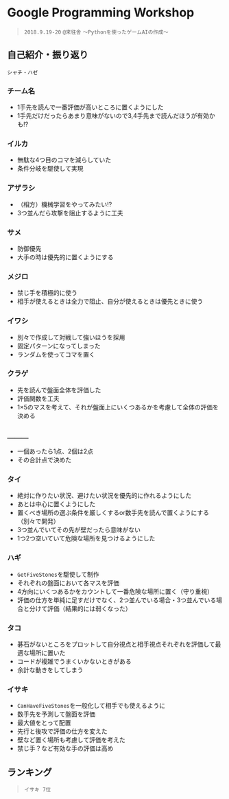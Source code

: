 # Google Programming Workshop
> `2018.9.19-20`
> `@来往舎`
> `～Pythonを使ったゲームAIの作成～`

## 自己紹介・振り返り
`シャチ・ハゼ`

### チーム名
- 1手先を読んで一番評価が高いところに置くようにした
- 1手先だけだったらあまり意味がないので3,4手先まで読んだほうが有効かも⁉

### イルカ
- 無駄な4つ目のコマを減らしていた
- 条件分岐を駆使して実現

### アザラシ
- （相方）機械学習をやってみたい⁉
- 3つ並んだら攻撃を阻止するように工夫

### サメ
- 防御優先
- 大手の時は優先的に置くようにする

### メジロ
- 禁じ手を積極的に使う
- 相手が使えるときは全力で阻止、自分が使えるときは優先ときに使う

### イワシ
- 別々で作成して対戦して強いほうを採用
- 固定パターンになってしまった
- ランダムを使ってコマを置く

### クラゲ
- 先を読んで盤面全体を評価した
- 評価関数を工夫
- 1×5のマスを考えて、それが盤面上にいくつあるかを考慮して全体の評価を決める

### ＿＿＿
- 一個あったら1点、2個は2点
- その合計点で決めた

### タイ
- 絶対に作りたい状況、避けたい状況を優先的に作れるようにした
- あとは中心に置くようにした
- 置くべき場所の選ぶ条件を厳しくするor数手先を読んで置くようにする（別々で開発）
- 3つ並んでいてその先が壁だったら意味がない
- 1つ2つ空いていて危険な場所を見つけるようにした

### ハギ
- `GetFiveStones`を駆使して制作
- それぞれの盤面において各マスを評価
- 4方向にいくつあるかをカウントして一番危険な場所に置く（守り重視）
- 評価の仕方を単純に足すだけでなく、2つ並んでいる場合・3つ並んでいる場合と分けて評価（結果的には弱くなった）

### タコ
- 碁石がないところをプロットして自分視点と相手視点それぞれを評価して最適な場所に置いた
- コードが複雑でうまくいかないときがある
- 余計な動きをしてしまう

### イサキ
- `CanHaveFiveStones`を一般化して相手でも使えるように
- 数手先を予測して盤面を評価
- 最大値をとって配置
- 先行と後攻で評価の仕方を変えた
- 壁など置く場所も考慮して評価を考えた
- 禁じ手？など有効な手の評価は高め

## ランキング
> `イサキ 7位`
